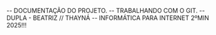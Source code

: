 -- DOCUMENTAÇÃO DO PROJETO.
-- TRABALHANDO COM O GIT.
-- DUPLA - BEATRIZ // THAYNÁ
-- INFORMÁTICA PARA INTERNET 2ºMIN 2025!!!
